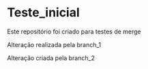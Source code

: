 # Teste_inicial

Este repositório foi criado para testes de merge

Alteração realizada pela branch_1

Alteração criada pela branch_2

